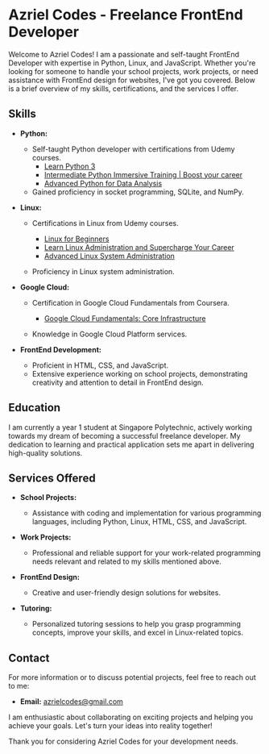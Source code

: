 # Azriel Codes - Freelance FrontEnd Developer

Welcome to Azriel Codes! I am a passionate and self-taught FrontEnd Developer with expertise in Python, Linux, and JavaScript. Whether you're looking for someone to handle your school projects, work projects, or need assistance with FrontEnd design for websites, I've got you covered. Below is a brief overview of my skills, certifications, and the services I offer.

## Skills

- **Python:**
  - Self-taught Python developer with certifications from Udemy courses.
    - [Learn Python 3](https://www.codecademy.com/learn/learn-python-3)
    - [Intermediate Python Immersive Training | Boost your career](https://www.udemy.com/course/the-intermediate-python-training-boost-your-python-skills/)
    - [Advanced Python for Data Analysis](https://www.udemy.com/course/advanced-python-for-data-analysis/)
  - Gained proficiency in socket programming, SQLite, and NumPy.

- **Linux:**
  - Certifications in Linux from Udemy courses.
    - [Linux for Beginners](https://www.udemy.com/course/linuxforbeginners/)
    - [Learn Linux Administration and Supercharge Your Career](https://www.udemy.com/course/linux-administration/)
    - [Advanced Linux System Administration](https://www.udemy.com/course/advanced-linux-administration/)
    
  - Proficiency in Linux system administration.

- **Google Cloud:**
  - Certification in Google Cloud Fundamentals from Coursera.
    - [Google Cloud Fundamentals: Core Infrastructure](https://www.coursera.org/learn/gcp-fundamentals/home/welcome)

  - Knowledge in Google Cloud Platform services.

- **FrontEnd Development:**
  - Proficient in HTML, CSS, and JavaScript.
  - Extensive experience working on school projects, demonstrating creativity and attention to detail in FrontEnd design.

## Education

I am currently a year 1 student at Singapore Polytechnic, actively working towards my dream of becoming a successful freelance developer. My dedication to learning and practical application sets me apart in delivering high-quality solutions.

## Services Offered

- **School Projects:**
  - Assistance with coding and implementation for various programming languages, including Python, Linux, HTML, CSS, and JavaScript.

- **Work Projects:**
  - Professional and reliable support for your work-related programming needs relevant and related to my skills mentioned above.

- **FrontEnd Design:**
  - Creative and user-friendly design solutions for websites.

- **Tutoring:**
  - Personalized tutoring sessions to help you grasp programming concepts, improve your skills, and excel in Linux-related topics.

## Contact

For more information or to discuss potential projects, feel free to reach out to me:

- **Email:** [azrielcodes@gmail.com](mailto:azrielcodes@gmail.com)

I am enthusiastic about collaborating on exciting projects and helping you achieve your goals. Let's turn your ideas into reality together!

Thank you for considering Azriel Codes for your development needs.

